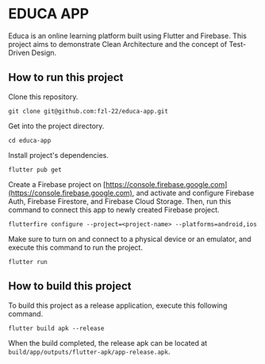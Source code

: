 # EDUCA APP

Educa is an online learning platform built using Flutter and Firebase. This project aims to demonstrate Clean Architecture and the concept of Test-Driven Design.

## How to run this project

Clone this repository.

```
git clone git@github.com:fzl-22/educa-app.git
```

Get into the project directory.

```
cd educa-app
```

Install project's dependencies.

```
flutter pub get
```

Create a Firebase project on [https://console.firebase.google.com](https://console.firebase.google.com), and activate and configure Firebase Auth, Firebase Firestore, and Firebase Cloud Storage. Then, run this command to connect this app to newly created Firebase project.

```
flutterfire configure --project=<project-name> --platforms=android,ios
```

Make sure to turn on and connect to a physical device or an emulator, and execute this command to run the project.

```
flutter run
```

## How to build this project

To build this project as a release application, execute this following command.

```
flutter build apk --release
```

When the build completed, the release apk can be located at `build/app/outputs/flutter-apk/app-release.apk`.
